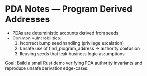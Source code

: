 # PDA Notes — Program Derived Addresses

- PDAs are deterministic accounts derived from seeds.
- Common vulnerabilities:
  1. Incorrect bump seed handling (privilege escalation)
  2. Unsafe use of find_program_address → authority confusion
  3. Reusing seeds that leak business logic assumptions

Goal: Build a small Rust demo verifying PDA authority invariants and reproduce unsafe derivation edge-cases.
